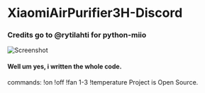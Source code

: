 # XiaomiAirPurifier3H-Discord
### Credits go to @rytilahti for python-miio
![Screenshot](https://cdn.discordapp.com/attachments/972231185960947732/972231650547228692/unknown.png)
#### Well um yes, i written the whole code.
commands:
!on
!off
!fan 1-3
!temperature
Project is Open Source.
